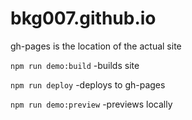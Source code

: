 # bkg007.github.io

gh-pages is the location of the actual site

`npm run demo:build` -builds site

`npm run deploy` -deploys to gh-pages

`npm run demo:preview` -previews locally
